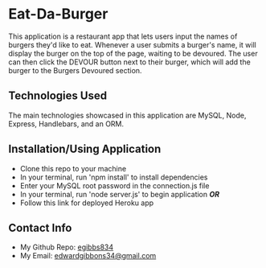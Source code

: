 # Eat-Da-Burger

This application is a restaurant app that lets users input the names of burgers they'd like to eat. Whenever a user submits a burger's name, it will display the burger on the top of the page, waiting to be devoured. The user can then click the DEVOUR button next to their burger, which will add the burger to the Burgers Devoured section. 


## Technologies Used
The main technologies showcased in this application are MySQL, Node, Express, Handlebars, and an ORM. 

## Installation/Using Application
* Clone this repo to your machine
* In your terminal, run 'npm install' to install dependencies
* Enter your MySQL root password in the connection.js file
* In your terminal, run 'node server.js' to begin application
_**OR**_
* Follow this link for deployed Heroku app

## Contact Info
* My Github Repo: [egibbs834](https://github.com/egibbs834?tab=repositories)
* My Email: edwardgibbons34@gmail.com